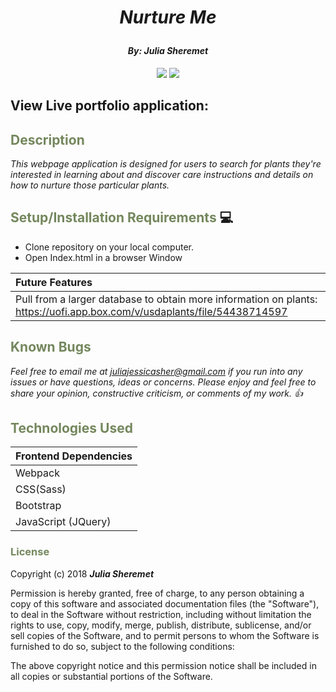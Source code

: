 # _<p align="center">Nurture Me</p>_

#### _**<p align="center">By: Julia Sheremet</p>**_

<p align="center">  
<a href="https://opensource.org/licenses/MIT"><img src="https://img.shields.io/badge/license-MIT-blue.svg"></a>
<a href="https://github.com/RichardLitt/standard-readme"><img src="https://img.shields.io/badge/readme%20style-standard-brightgreen.svg?style=flat-square"></a>
</p>

## View Live portfolio application:

## <span style="color:#74875d;">Description</span>

_This webpage application is designed for users to search for plants they're interested in learning about and discover care instructions and details on how to nurture those particular plants._

## <span style="color:#74875d;">Setup/Installation Requirements</span> :computer:

* Clone repository on your local computer.
* Open Index.html in a browser Window

| Future Features |
|:----------|
| Pull from a larger database to obtain more information on plants: https://uofi.app.box.com/v/usdaplants/file/54438714597 |

## <span style="color:#74875d;">Known Bugs</span>

_Feel free to email me at [juliajessicasher@gmail.com](mailto:juliajessicasher@gmail.com) if you run into any issues or have questions, ideas or concerns. Please enjoy and feel free to share your opinion, constructive criticism, or comments of my work. :+1:_

## <span style="color:#74875d;">Technologies Used</span>

| Frontend Dependencies |
| :------------ |
| Webpack |
| CSS(Sass) |
| Bootstrap |
| JavaScript (JQuery) |

### <span style="color:#74875d;">License</span>

Copyright (c) 2018 ****_Julia Sheremet_****

Permission is hereby granted, free of charge, to any person obtaining a copy of this software and associated documentation files (the "Software"), to deal in the Software without restriction, including without limitation the rights to use, copy, modify, merge, publish, distribute, sublicense, and/or sell copies of the Software, and to permit persons to whom the Software is furnished to do so, subject to the following conditions:

The above copyright notice and this permission notice shall be included in all copies or substantial portions of the Software.
